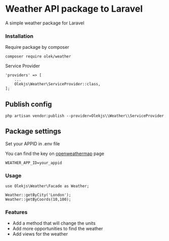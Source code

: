 # Weather API package to Laravel

A simple weather package for Laravel

### Installation

Require package by composer

```
composer require olek/weather
```

Service Provider

```
'providers' => [
    ...
    Olekjs\Weather\ServiceProvider::class,
];
```

## Publish config

```
php artisan vendor:publish --provider=Olekjs\\Weather\\ServiceProvider
```

## Package settings

Set your APPID in .env file

You can find the key on [openweathermap](https://openweathermap.org/) page
```
WEATHER_APP_ID=your_appid
```

### Usage

```
use Olekjs\Weather\Facade as Weather;

Weather::getByCity('London');
Weather::getByCoords(10,100);
```

### Features
* Add a method that will change the units
* Add more opportunities to find the weather
* Add views for the weather
